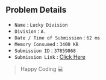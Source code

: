 ## Problem Details 
 
- `Name`                      : `Lucky Division`
- `Division`                  : `A.`
- `Date / Time of Submission` : `62 ms`
- `Memory Consumed`           : `3400 KB`
- `Submission ID`             : `37859868`
- `Submission Link`           : [Click Here](http://codeforces.com/contest/122/submission/37859868)

> Happy Coding   :computer: